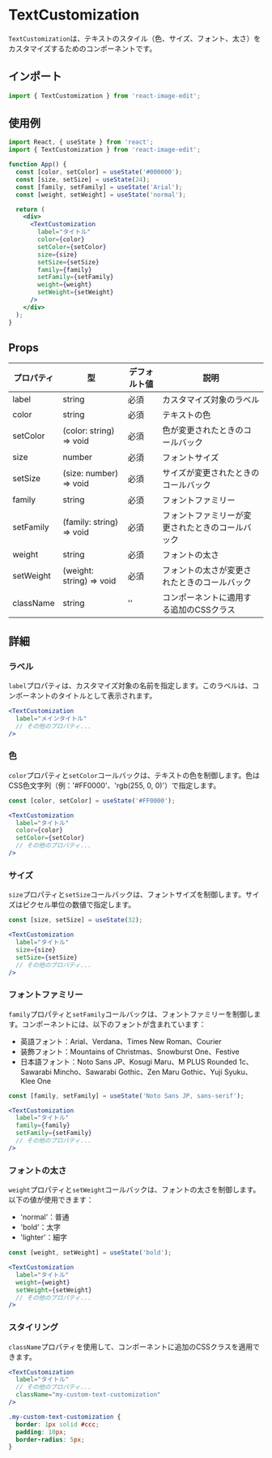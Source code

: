 # TextCustomization

`TextCustomization`は、テキストのスタイル（色、サイズ、フォント、太さ）をカスタマイズするためのコンポーネントです。

## インポート

```jsx
import { TextCustomization } from 'react-image-edit';
```

## 使用例

```jsx
import React, { useState } from 'react';
import { TextCustomization } from 'react-image-edit';

function App() {
  const [color, setColor] = useState('#000000');
  const [size, setSize] = useState(24);
  const [family, setFamily] = useState('Arial');
  const [weight, setWeight] = useState('normal');

  return (
    <div>
      <TextCustomization
        label="タイトル"
        color={color}
        setColor={setColor}
        size={size}
        setSize={setSize}
        family={family}
        setFamily={setFamily}
        weight={weight}
        setWeight={setWeight}
      />
    </div>
  );
}
```

## Props

| プロパティ | 型 | デフォルト値 | 説明 |
|------------|------|---------|-------------|
| label | string | 必須 | カスタマイズ対象のラベル |
| color | string | 必須 | テキストの色 |
| setColor | (color: string) => void | 必須 | 色が変更されたときのコールバック |
| size | number | 必須 | フォントサイズ |
| setSize | (size: number) => void | 必須 | サイズが変更されたときのコールバック |
| family | string | 必須 | フォントファミリー |
| setFamily | (family: string) => void | 必須 | フォントファミリーが変更されたときのコールバック |
| weight | string | 必須 | フォントの太さ |
| setWeight | (weight: string) => void | 必須 | フォントの太さが変更されたときのコールバック |
| className | string | '' | コンポーネントに適用する追加のCSSクラス |

## 詳細

### ラベル

`label`プロパティは、カスタマイズ対象の名前を指定します。このラベルは、コンポーネントのタイトルとして表示されます。

```jsx
<TextCustomization
  label="メインタイトル"
  // その他のプロパティ...
/>
```

### 色

`color`プロパティと`setColor`コールバックは、テキストの色を制御します。色はCSS色文字列（例：'#FF0000'、'rgb(255, 0, 0)'）で指定します。

```jsx
const [color, setColor] = useState('#FF0000');

<TextCustomization
  label="タイトル"
  color={color}
  setColor={setColor}
  // その他のプロパティ...
/>
```

### サイズ

`size`プロパティと`setSize`コールバックは、フォントサイズを制御します。サイズはピクセル単位の数値で指定します。

```jsx
const [size, setSize] = useState(32);

<TextCustomization
  label="タイトル"
  size={size}
  setSize={setSize}
  // その他のプロパティ...
/>
```

### フォントファミリー

`family`プロパティと`setFamily`コールバックは、フォントファミリーを制御します。コンポーネントには、以下のフォントが含まれています：

- 英語フォント：Arial、Verdana、Times New Roman、Courier
- 装飾フォント：Mountains of Christmas、Snowburst One、Festive
- 日本語フォント：Noto Sans JP、Kosugi Maru、M PLUS Rounded 1c、Sawarabi Mincho、Sawarabi Gothic、Zen Maru Gothic、Yuji Syuku、Klee One

```jsx
const [family, setFamily] = useState('Noto Sans JP, sans-serif');

<TextCustomization
  label="タイトル"
  family={family}
  setFamily={setFamily}
  // その他のプロパティ...
/>
```

### フォントの太さ

`weight`プロパティと`setWeight`コールバックは、フォントの太さを制御します。以下の値が使用できます：

- 'normal'：普通
- 'bold'：太字
- 'lighter'：細字

```jsx
const [weight, setWeight] = useState('bold');

<TextCustomization
  label="タイトル"
  weight={weight}
  setWeight={setWeight}
  // その他のプロパティ...
/>
```

### スタイリング

`className`プロパティを使用して、コンポーネントに追加のCSSクラスを適用できます。

```jsx
<TextCustomization
  label="タイトル"
  // その他のプロパティ...
  className="my-custom-text-customization"
/>
```

```css
.my-custom-text-customization {
  border: 1px solid #ccc;
  padding: 10px;
  border-radius: 5px;
}